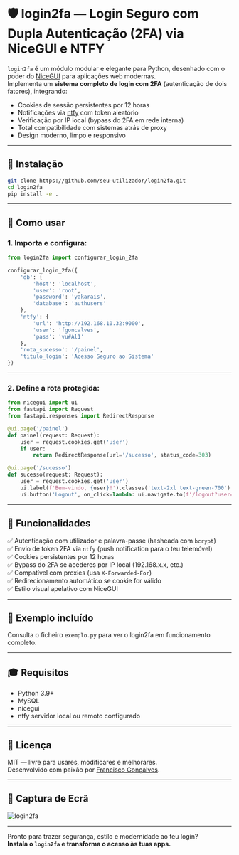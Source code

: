 # 🛡️ login2fa — Login Seguro com Dupla Autenticação (2FA) via NiceGUI e NTFY

`login2fa` é um módulo modular e elegante para Python, desenhado com o poder do [NiceGUI](https://nicegui.io/) para aplicações web modernas.  
Implementa um **sistema completo de login com 2FA** (autenticação de dois fatores), integrando:
- Cookies de sessão persistentes por 12 horas
- Notificações via [ntfy](https://ntfy.sh) com token aleatório
- Verificação por IP local (bypass do 2FA em rede interna)
- Total compatibilidade com sistemas atrás de proxy
- Design moderno, limpo e responsivo

---

## 🚀 Instalação

```bash
git clone https://github.com/seu-utilizador/login2fa.git
cd login2fa
pip install -e .
```

---

## 🧩 Como usar

### 1. Importa e configura:

```python
from login2fa import configurar_login_2fa

configurar_login_2fa({
    'db': {
        'host': 'localhost',
        'user': 'root',
        'password': 'yakarais',
        'database': 'authusers'
    },
    'ntfy': {
        'url': 'http://192.168.10.32:9000',
        'user': 'fgoncalves',
        'pass': 'vu#Al1'
    },
    'rota_sucesso': '/painel',
    'titulo_login': 'Acesso Seguro ao Sistema'
})
```

---

### 2. Define a rota protegida:

```python
from nicegui import ui
from fastapi import Request
from fastapi.responses import RedirectResponse

@ui.page('/painel')
def painel(request: Request):
    user = request.cookies.get('user')
    if user:
        return RedirectResponse(url='/sucesso', status_code=303)

@ui.page('/sucesso')
def sucesso(request: Request):
    user = request.cookies.get('user')
    ui.label(f'Bem-vindo, {user}!').classes('text-2xl text-green-700')
    ui.button('Logout', on_click=lambda: ui.navigate.to(f'/logout?user={user}')).classes('mt-4')
```

---

## 🔐 Funcionalidades

✅ Autenticação com utilizador e palavra-passe (hasheada com `bcrypt`)  
✅ Envio de token 2FA via `ntfy` (push notification para o teu telemóvel)  
✅ Cookies persistentes por 12 horas  
✅ Bypass do 2FA se acederes por IP local (192.168.x.x, etc.)  
✅ Compatível com proxies (usa `X-Forwarded-For`)  
✅ Redirecionamento automático se cookie for válido  
✅ Estilo visual apelativo com NiceGUI

---

## 🧪 Exemplo incluído

Consulta o ficheiro `exemplo.py` para ver o login2fa em funcionamento completo.

---

## 🎓 Requisitos

- Python 3.9+
- MySQL
- nicegui
- ntfy servidor local ou remoto configurado

---

## 📜 Licença

MIT — livre para usares, modificares e melhorares.  
Desenvolvido com paixão por [Francisco Gonçalves](https://github.com/seu-utilizador).

---

## 🌟 Captura de Ecrã

![login2fa](https://github.com/fasgoncalves/login2fa/tree/main/assets/login2fa.png)

---

Pronto para trazer segurança, estilo e modernidade ao teu login?  
**Instala o `login2fa` e transforma o acesso às tuas apps.**
